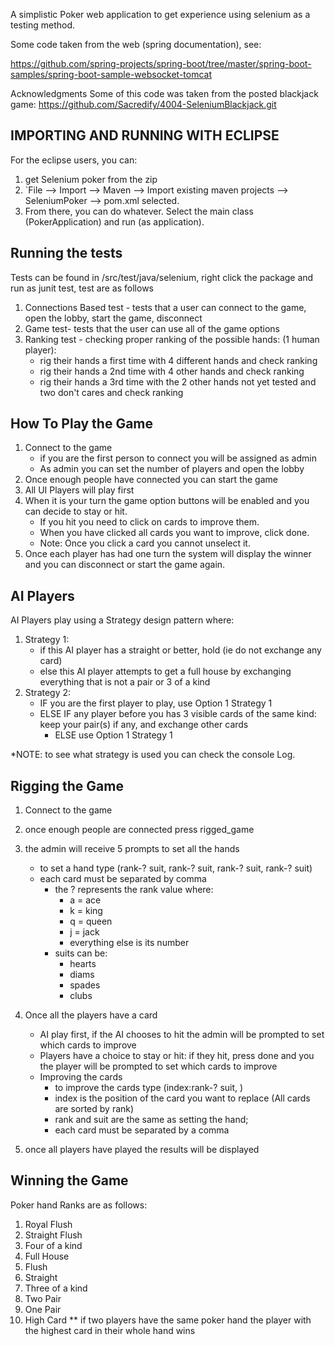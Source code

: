
A simplistic Poker web application to get experience using selenium as a testing method.

Some code taken from the web (spring documentation), see:

https://github.com/spring-projects/spring-boot/tree/master/spring-boot-samples/spring-boot-sample-websocket-tomcat

Acknowledgments 
Some of this code was taken from the posted blackjack game: https://github.com/Sacredify/4004-SeleniumBlackjack.git

  

IMPORTING AND RUNNING WITH ECLIPSE
----------------------

For the eclipse users, you can:

  1. get Selenium poker from the zip 
  2. `File --> Import --> Maven --> Import existing maven projects --> SeleniumPoker --> pom.xml selected.
  3. From there, you can do whatever. Select the main class (PokerApplication) and run (as application).



Running the tests
-----------------

Tests can be found in /src/test/java/selenium, right click the package and run as junit test, test are as follows
  1. Connections Based test -  tests that a user can connect to the game, open the lobby, start the game, disconnect
  2. Game test- tests that the user can use all of the game options
  3. Ranking test - checking proper ranking of the possible hands: (1 human player):
     * rig their hands a first time with 4 different hands and check ranking
     * rig their hands a 2nd time with 4 other hands and check ranking
     * rig their hands a 3rd time with the 2 other hands not yet tested and two don't cares and check ranking

How To Play the Game
---------------------

  1. Connect to the game
     * if you are the first person to connect you will be assigned as admin
     * As admin you can set the number of players and open the lobby 
  2. Once enough people have connected you can start the game
  3. All UI Players will play first
  4. When it is your turn the game option buttons will be enabled and you can decide to stay or hit. 
     * If you hit you need to click on cards to improve them.
     * When you have clicked all cards you want to improve, click done.
     * Note:  Once you click a card you cannot unselect it.
  5. Once each player has had one turn the system will display the winner and you can disconnect or start the game again.
  
   ## AI Players
   AI Players play using a Strategy design pattern where: 
   1. Strategy 1: 
      * if this AI player has a straight or better, hold (ie do not exchange any card)
      * else this AI player attempts to get a full house by exchanging everything that is not a pair or 3 of a kind
   2. Strategy 2:  
      * IF you are the first player to play, use Option 1 Strategy 1
      * ELSE IF any player before you has 3 visible cards of the same kind: keep your pair(s) if any, and exchange other cards
        * ELSE use  Option 1 Strategy 1
        
   *NOTE: to see what strategy is used you can check the console Log. 


Rigging the Game
-----------------
  1. Connect to the game 
  2. once enough people are connected press rigged_game
  3. the admin will  receive 5 prompts to set all the hands
     * to set a hand type (rank-? suit, rank-? suit, rank-? suit, rank-? suit)
     * each card must be separated by comma
        * the ? represents the rank value where:
           * a = ace
           * k = king
           * q = queen
           * j = jack
           * everything else is its number
        * suits can be:
          * hearts
          * diams
          * spades
          * clubs
   
  4. Once all the players have a card 
     * AI play first, if the AI chooses to hit the admin will be prompted to set which cards to improve
     * Players have a choice to stay or hit: if they hit, press done and you the player will be prompted to set which cards to improve
     * Improving the cards
        * to improve the cards type (index:rank-? suit, )
        * index is the position of the card you want to replace (All cards are sorted by rank)
        * rank and suit are the same as setting the hand;
        * each card must be separated by a comma
  5. once all players have played the results will be displayed
  
  
  
  Winning the Game
  ------------------
  
  Poker hand Ranks are as follows:
   1. Royal Flush
   2. Straight Flush
   3. Four of a kind
   4. Full House
   5. Flush
   6. Straight
   7. Three of a kind
   8. Two Pair
   9. One Pair
   10. High Card
   ** if two players have the same poker hand the player with the highest card in their whole hand wins
   

